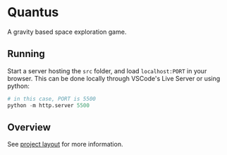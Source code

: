 # Quantus

A gravity based space exploration game.

## Running

Start a server hosting the `src` folder, and load `localhost:PORT` in your browser. This can be done locally through VSCode's Live Server or using python:

```py
# in this case, PORT is 5500
python -m http.server 5500
```

## Overview

See [project layout](project_layout.md) for more information.
